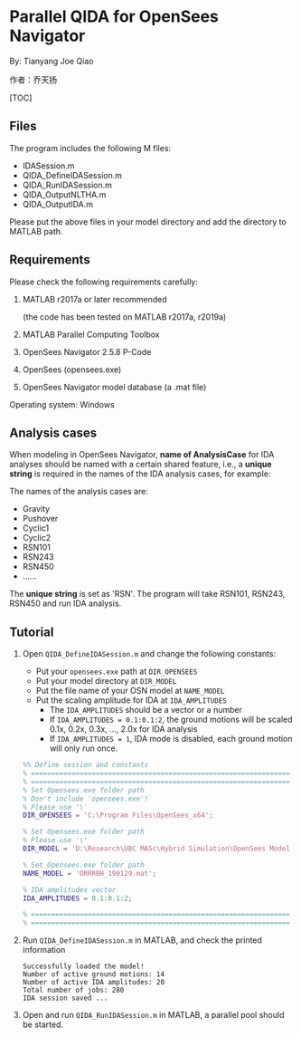 # Parallel QIDA for OpenSees Navigator

By: Tianyang Joe Qiao 

作者：乔天扬

[TOC]

## Files

The program includes the following M files:

* IDASession.m
* QIDA_DefineIDASession.m
* QIDA_RunIDASession.m
* QIDA_OutputNLTHA.m
* QIDA_OutputIDA.m

Please put the above files in your model directory and add the directory to MATLAB path.



## Requirements

Please check the following requirements carefully:

1. MATLAB r2017a or later recommended

   (the code has been tested on MATLAB r2017a, r2019a)

2. MATLAB Parallel Computing Toolbox

3. OpenSees Navigator 2.5.8 P-Code

4. OpenSees (opensees.exe)

5. OpenSees Navigator model database (a .mat file)

Operating system: Windows



## Analysis cases

When modeling in OpenSees Navigator, **name of AnalysisCase** for IDA analyses should be named with a certain shared feature, i.e., a **unique string** is required in the names of the IDA analysis cases, for example:

The names of the analysis cases are:

* Gravity
* Pushover
* Cyclic1
* Cyclic2
* RSN101
* RSN243
* RSN450
* ......

The **unique string** is set as 'RSN'. The program will take RSN101, RSN243, RSN450 and run IDA analysis.



## Tutorial

1. Open `QIDA_DefineIDASession.m` and change the following constants:

   * Put your `opensees.exe` path at `DIR_OPENSEES`
   * Put your model directory at `DIR_MODEL`
   * Put the file name of your OSN model at `NAME_MODEL`
   * Put the scaling amplitude for IDA at `IDA_AMPLITUDES`
     * The `IDA_AMPLITUDES` should be a vector or a number
     * If `IDA_AMPLITUDES = 0.1:0.1:2`, the ground motions will be scaled 0.1x, 0.2x, 0.3x, ..., 2.0x for IDA analysis
     * If `IDA_AMPLITUDES = 1`, IDA mode is disabled, each ground motion will only run once.

   ```matlab
   %% Define session and constants
   % ================================================================
   % ================================================================
   % Set Opensees.exe folder path
   % Don't include 'opensees.exe'!
   % Please use '\'
   DIR_OPENSEES = 'C:\Program Files\OpenSees_x64';
   
   % Set Opensees.exe folder path
   % Please use '\'
   DIR_MODEL = 'D:\Research\UBC MASc\Hybrid Simulation\OpenSees Model 190129';
   
   % Set Opensees.exe folder path
   NAME_MODEL = 'ORRRBH_190129.mat';
   
   % IDA amplitudes vector
   IDA_AMPLITUDES = 0.1:0.1:2;
   
   % ================================================================
   % ================================================================
   ```

   

2. Run `QIDA_DefineIDASession.m` in MATLAB, and check the printed information

   ```
   Successfully loaded the model! 
   Number of active ground motions: 14 
   Number of active IDA amplitudes: 20 
   Total number of jobs: 280 
   IDA session saved ... 
   ```

3. Open and run `QIDA_RunIDASession.m` in MATLAB, a parallel pool should be started.

   




